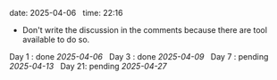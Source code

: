 
date: 2025-04-06  
time: 22:16  

  - Don't write the discussion in the comments because there are tool available to do so.

Day 1 : done *2025-04-06*  
Day 3 : done *2025-04-09*  
Day 7 : pending *2025-04-13*  
Day 21: pending *2025-04-27*